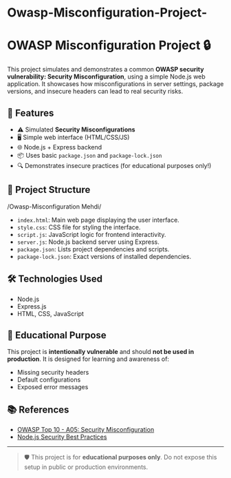 # Owasp-Misconfiguration-Project-
# OWASP Misconfiguration Project 🔒

This project simulates and demonstrates a common **OWASP security vulnerability: Security Misconfiguration**, using a simple Node.js web application. It showcases how misconfigurations in server settings, package versions, and insecure headers can lead to real security risks.

## 🚀 Features

- ⚠️ Simulated **Security Misconfigurations**
- 🖥️ Simple web interface (HTML/CSS/JS)
- 🌐 Node.js + Express backend
- 📦 Uses basic `package.json` and `package-lock.json`
- 🔍 Demonstrates insecure practices (for educational purposes only!)

## 📂 Project Structure

/Owasp-Misconfiguration Mehdi/
- `index.html`: Main web page displaying the user interface.
- `style.css`: CSS file for styling the interface.
- `script.js`: JavaScript logic for frontend interactivity.
- `server.js`: Node.js backend server using Express.
- `package.json`: Lists project dependencies and scripts.
- `package-lock.json`: Exact versions of installed dependencies.

## 🛠️ Technologies Used

- Node.js
- Express.js
- HTML, CSS, JavaScript

## 🧠 Educational Purpose

This project is **intentionally vulnerable** and should **not be used in production**. It is designed for learning and awareness of:
- Missing security headers
- Default configurations
- Exposed error messages

## 📚 References

- [OWASP Top 10 - A05: Security Misconfiguration](https://owasp.org/Top10/A05_2021-Security_Misconfiguration/)
- [Node.js Security Best Practices](https://cheatsheetseries.owasp.org/cheatsheets/Nodejs_Security_Cheat_Sheet.html)

---

> 🛡️ This project is for **educational purposes only**. Do not expose this setup in public or production environments.
